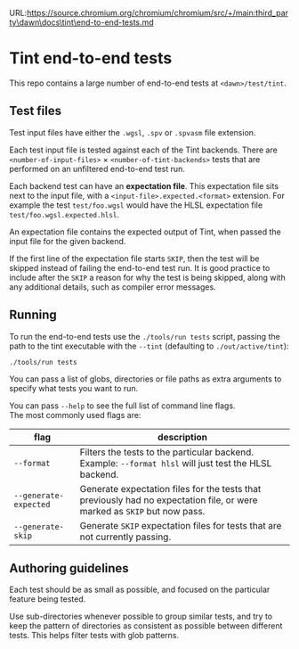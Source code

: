 URL:https://source.chromium.org/chromium/chromium/src/+/main:third_party\dawn\docs\tint\end-to-end-tests.md
# Tint end-to-end tests

This repo contains a large number of end-to-end tests at `<dawn>/test/tint`.

## Test files

Test input files have either the `.wgsl`, `.spv` or `.spvasm` file extension.

Each test input file is tested against each of the Tint backends. There are `<number-of-input-files>` &times; `<number-of-tint-backends>` tests that are performed on an unfiltered end-to-end test run.

Each backend test can have an **expectation file**. This expectation file sits next to the input file, with a `<input-file>.expected.<format>` extension. For example the test `test/foo.wgsl` would have the HLSL expectation file `test/foo.wgsl.expected.hlsl`.

An expectation file contains the expected output of Tint, when passed the input file for the given backend.

If the first line of the expectation file starts `SKIP`, then the test will be skipped instead of failing the end-to-end test run. It is good practice to include after the `SKIP` a reason for why the test is being skipped, along with any additional details, such as compiler error messages.

## Running

To run the end-to-end tests use the `./tools/run tests` script, passing the path to the tint executable with the `--tint` (defaulting to `./out/active/tint`):

    ./tools/run tests

You can pass a list of globs, directories or file paths as extra arguments to specify what tests you
want to run.

You can pass `--help` to see the full list of command line flags.\
The most commonly used flags are:

| flag                 | description |
|----------------------|-------------|
|`--format`            | Filters the tests to the particular backend.<br>Example: `--format hlsl` will just test the HLSL backend.
|`--generate-expected` | Generate expectation files for the tests that previously had no expectation file, or were marked as `SKIP` but now pass.
|`--generate-skip`     | Generate `SKIP` expectation files for tests that are not currently passing.

## Authoring guidelines

Each test should be as small as possible, and focused on the particular feature being tested.

Use sub-directories whenever possible to group similar tests, and try to keep the pattern of directories as consistent as possible between different tests. This helps filter tests with glob patterns.
